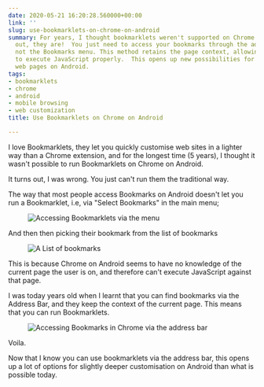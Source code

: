 ```yaml
---
date: 2020-05-21 16:20:28.560000+00:00
link: ''
slug: use-bookmarklets-on-chrome-on-android
summary: For years, I thought bookmarklets weren't supported on Chrome for Android.  Turns
  out, they are!  You just need to access your bookmarks through the address bar,
  not the Bookmarks menu. This method retains the page context, allowing your bookmarklets
  to execute JavaScript properly.  This opens up new possibilities for customizing
  web pages on Android.
tags:
- bookmarklets
- chrome
- android
- mobile browsing
- web customization
title: Use Bookmarklets on Chrome on Android

---
```


I love Bookmarklets, they let you quickly customise web sites in a lighter way than a Chrome extension, and for the longest time (5 years), I thought it wasn't possible to run Bookmarklets on Chrome on Android.

It turns out, I was wrong. You just can't run them the traditional way.

The way that most people access Bookmarks on Android doesn't let you run a Bookmarklet, i.e, via "Select Bookmarks" in the main menu;

<figure><img src="/images/2020-05-21-use-bookmarklets-on-chrome-on-android-0.jpeg" alt="Accessing Bookmarklets via the menu"></figure>

And then then picking their bookmark from the list of bookmarks

<figure><img src="/images/2020-05-21-use-bookmarklets-on-chrome-on-android-1.jpeg" alt="A List of bookmarks"></figure>

This is because Chrome on Android seems to have no knowledge of the current page the user is on, and therefore can't execute JavaScript against that page.

I was today years old when I learnt that you can find bookmarks via the Address Bar, and they keep the context of the current page. This means that you can run Bookmarklets.

<figure><img src="/images/2020-05-21-use-bookmarklets-on-chrome-on-android-2.jpeg" alt="Accessing Bookmarks in Chrome via the address bar"></figure>

Voila.

Now that I know you can use bookmarklets via the address bar, this opens up a lot of options for slightly deeper customisation on Android than what is possible today.

